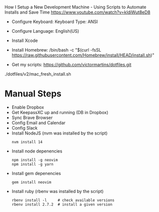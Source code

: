 How I Setup a New Development Machine - Using Scripts to Automate Installs and Save Time
https://www.youtube.com/watch?v=kIdiWut8eD8


- Configure Keyboard:
  Keyboard Type: ANSI

- Configure Language: English(US)
- Install Xcode
- Install Homebrew: /bin/bash -c "$(curl -fsSL https://raw.githubusercontent.com/Homebrew/install/HEAD/install.sh)"
- Get my scripts: https://github.com/victormartins/dotfiles.git

./dotfiles/v2/mac_fresh_install.sh


# Manual Steps
- Enable Dropbox
- Get KeepassXC up and running (DB in Dropbox)
- Sync Brave Browser
- Config Email and Calendar
- Config Slack
- Install NodeJS (nvm was installed by the script)
  ```
  nvm install 14
  ```
- Install node depenencies
  ```
  npm install -g neovim
  npm install -g yarn
  ```
- Install gem depenencies
  ```
  gem install neovim
  ```
- Install ruby (rbenv was installed by the script)
  ```
  rbenv install -l     # check available versions
  rbenv install 2.7.2  # install a given version
  ```

